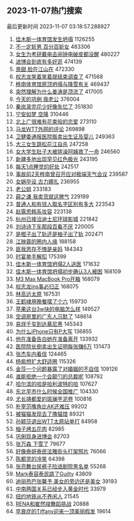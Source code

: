 ## 2023-11-07热门搜索 
最后更新时间 2023-11-07 03:18:57.288927 
1. [佳木斯一体育馆发生坍塌](https://s.weibo.com/weibo?q=%23%E4%BD%B3%E6%9C%A8%E6%96%AF%E4%B8%80%E4%BD%93%E8%82%B2%E9%A6%86%E5%8F%91%E7%94%9F%E5%9D%8D%E5%A1%8C%23&t=31&band_rank=1&Refer=top) 1126255
1. [不一定斩男 百分百斩女](https://s.weibo.com/weibo?q=%E4%B8%8D%E4%B8%80%E5%AE%9A%E6%96%A9%E7%94%B7%20%E7%99%BE%E5%88%86%E7%99%BE%E6%96%A9%E5%A5%B3&t=31&band_rank=16&Refer=top) 483306
1. [女生为考研戴电击闹钟电破皮都没醒](https://s.weibo.com/weibo?q=%23%E5%A5%B3%E7%94%9F%E4%B8%BA%E8%80%83%E7%A0%94%E6%88%B4%E7%94%B5%E5%87%BB%E9%97%B9%E9%92%9F%E7%94%B5%E7%A0%B4%E7%9A%AE%E9%83%BD%E6%B2%A1%E9%86%92%23&t=31&band_rank=2&Refer=top) 480227
1. [进博会到底有多好逛](https://s.weibo.com/weibo?q=%23%E8%BF%9B%E5%8D%9A%E4%BC%9A%E5%88%B0%E5%BA%95%E6%9C%89%E5%A4%9A%E5%A5%BD%E9%80%9B%23&t=31&band_rank=3&Refer=top) 474139
1. [景甜 脸在江山在](https://s.weibo.com/weibo?q=%E6%99%AF%E7%94%9C%20%E8%84%B8%E5%9C%A8%E6%B1%9F%E5%B1%B1%E5%9C%A8&t=31&band_rank=4&Refer=top) 472330
1. [权志龙笑着笑着就结束调查了](https://s.weibo.com/weibo?q=%23%E6%9D%83%E5%BF%97%E9%BE%99%E7%AC%91%E7%9D%80%E7%AC%91%E7%9D%80%E5%B0%B1%E7%BB%93%E6%9D%9F%E8%B0%83%E6%9F%A5%E4%BA%86%23&t=31&band_rank=5&Refer=top) 471568
1. [桦南体育馆房顶坍塌与降雪有关](https://s.weibo.com/weibo?q=%23%E6%A1%A6%E5%8D%97%E4%BD%93%E8%82%B2%E9%A6%86%E6%88%BF%E9%A1%B6%E5%9D%8D%E5%A1%8C%E4%B8%8E%E9%99%8D%E9%9B%AA%E6%9C%89%E5%85%B3%23&t=31&band_rank=6&Refer=top) 469437
1. [突然理解为什么姜涛是顶流了](https://s.weibo.com/weibo?q=%23%E7%AA%81%E7%84%B6%E7%90%86%E8%A7%A3%E4%B8%BA%E4%BB%80%E4%B9%88%E5%A7%9C%E6%B6%9B%E6%98%AF%E9%A1%B6%E6%B5%81%E4%BA%86%23&t=31&band_rank=7&Refer=top) 417005
1. [今天的巩俐 我老公](https://s.weibo.com/weibo?q=%E4%BB%8A%E5%A4%A9%E7%9A%84%E5%B7%A9%E4%BF%90%20%E6%88%91%E8%80%81%E5%85%AC&t=31&band_rank=18&Refer=top) 376004
1. [秦岚录完花少好像失忆了](https://s.weibo.com/weibo?q=%23%E7%A7%A6%E5%B2%9A%E5%BD%95%E5%AE%8C%E8%8A%B1%E5%B0%91%E5%A5%BD%E5%83%8F%E5%A4%B1%E5%BF%86%E4%BA%86%23&t=31&band_rank=8&Refer=top) 351830
1. [宁安如梦 空降](https://s.weibo.com/weibo?q=%E5%AE%81%E5%AE%89%E5%A6%82%E6%A2%A6%20%E7%A9%BA%E9%99%8D&t=31&band_rank=9&Refer=top) 310446
1. [北上广很难有花束般的恋爱](https://s.weibo.com/weibo?q=%E5%8C%97%E4%B8%8A%E5%B9%BF%E5%BE%88%E9%9A%BE%E6%9C%89%E8%8A%B1%E6%9D%9F%E8%88%AC%E7%9A%84%E6%81%8B%E7%88%B1&t=31&band_rank=37&Refer=top) 273110
1. [马龙WTT外网的评论](https://s.weibo.com/weibo?q=%E9%A9%AC%E9%BE%99WTT%E5%A4%96%E7%BD%91%E7%9A%84%E8%AF%84%E8%AE%BA&t=31&band_rank=20&Refer=top) 269898
1. [卫健委通报医院贩卖出生证及婴儿](https://s.weibo.com/weibo?q=%23%E5%8D%AB%E5%81%A5%E5%A7%94%E9%80%9A%E6%8A%A5%E5%8C%BB%E9%99%A2%E8%B4%A9%E5%8D%96%E5%87%BA%E7%94%9F%E8%AF%81%E5%8F%8A%E5%A9%B4%E5%84%BF%23&t=31&band_rank=10&Refer=top) 249363
1. [大三女生跳松花江自杀](https://s.weibo.com/weibo?q=%23%E5%A4%A7%E4%B8%89%E5%A5%B3%E7%94%9F%E8%B7%B3%E6%9D%BE%E8%8A%B1%E6%B1%9F%E8%87%AA%E6%9D%80%23&t=31&band_rank=11&Refer=top) 247258
1. [女大学生肚子大被搓澡阿姨救了一命](https://s.weibo.com/weibo?q=%23%E5%A5%B3%E5%A4%A7%E5%AD%A6%E7%94%9F%E8%82%9A%E5%AD%90%E5%A4%A7%E8%A2%AB%E6%90%93%E6%BE%A1%E9%98%BF%E5%A7%A8%E6%95%91%E4%BA%86%E4%B8%80%E5%91%BD%23&t=31&band_rank=12&Refer=top) 246560
1. [新疆多地出现罕见红色极光](https://s.weibo.com/weibo?q=%23%E6%96%B0%E7%96%86%E5%A4%9A%E5%9C%B0%E5%87%BA%E7%8E%B0%E7%BD%95%E8%A7%81%E7%BA%A2%E8%89%B2%E6%9E%81%E5%85%89%23&t=31&band_rank=35&Refer=top) 243195
1. [每天1点睡觉的好处](https://s.weibo.com/weibo?q=%23%E6%AF%8F%E5%A4%A91%E7%82%B9%E7%9D%A1%E8%A7%89%E7%9A%84%E5%A5%BD%E5%A4%84%23&t=31&band_rank=13&Refer=top) 242517
1. [事故前2天桦南曾召开应对极端天气会议](https://s.weibo.com/weibo?q=%23%E4%BA%8B%E6%95%85%E5%89%8D2%E5%A4%A9%E6%A1%A6%E5%8D%97%E6%9B%BE%E5%8F%AC%E5%BC%80%E5%BA%94%E5%AF%B9%E6%9E%81%E7%AB%AF%E5%A4%A9%E6%B0%94%E4%BC%9A%E8%AE%AE%23&t=31&band_rank=14&Refer=top) 239587
1. [女娲毕设 古力娜扎](https://s.weibo.com/weibo?q=%E5%A5%B3%E5%A8%B2%E6%AF%95%E8%AE%BE%20%E5%8F%A4%E5%8A%9B%E5%A8%9C%E6%89%8E&t=31&band_rank=15&Refer=top) 236955
1. [老公姐](https://s.weibo.com/weibo?q=%E8%80%81%E5%85%AC%E5%A7%90&t=31&band_rank=17&Refer=top) 233183
1. [薛之谦 我卖货就这脾气](https://s.weibo.com/weibo?q=%E8%96%9B%E4%B9%8B%E8%B0%A6%20%E6%88%91%E5%8D%96%E8%B4%A7%E5%B0%B1%E8%BF%99%E8%84%BE%E6%B0%94&t=31&band_rank=19&Refer=top) 229199
1. [普通人和有钱人取名字区别有多大](https://s.weibo.com/weibo?q=%23%E6%99%AE%E9%80%9A%E4%BA%BA%E5%92%8C%E6%9C%89%E9%92%B1%E4%BA%BA%E5%8F%96%E5%90%8D%E5%AD%97%E5%8C%BA%E5%88%AB%E6%9C%89%E5%A4%9A%E5%A4%A7%23&t=31&band_rank=21&Refer=top) 223543
1. [赵露思韩系妆容](https://s.weibo.com/weibo?q=%23%E8%B5%B5%E9%9C%B2%E6%80%9D%E9%9F%A9%E7%B3%BB%E5%A6%86%E5%AE%B9%23&t=31&band_rank=22&Refer=top) 223138
1. [杭州已接洽迪士尼环球影城](https://s.weibo.com/weibo?q=%23%E6%9D%AD%E5%B7%9E%E5%B7%B2%E6%8E%A5%E6%B4%BD%E8%BF%AA%E5%A3%AB%E5%B0%BC%E7%8E%AF%E7%90%83%E5%BD%B1%E5%9F%8E%23&t=31&band_rank=23&Refer=top) 221842
1. [刘诗诗下车那段百看不厌](https://s.weibo.com/weibo?q=%E5%88%98%E8%AF%97%E8%AF%97%E4%B8%8B%E8%BD%A6%E9%82%A3%E6%AE%B5%E7%99%BE%E7%9C%8B%E4%B8%8D%E5%8E%8C&t=31&band_rank=24&Refer=top) 220005
1. [是橙子出了轨还是柚子出了轨](https://s.weibo.com/weibo?q=%23%E6%98%AF%E6%A9%99%E5%AD%90%E5%87%BA%E4%BA%86%E8%BD%A8%E8%BF%98%E6%98%AF%E6%9F%9A%E5%AD%90%E5%87%BA%E4%BA%86%E8%BD%A8%23&t=31&band_rank=25&Refer=top) 202471
1. [江映蓉的圈内人缘](https://s.weibo.com/weibo?q=%23%E6%B1%9F%E6%98%A0%E8%93%89%E7%9A%84%E5%9C%88%E5%86%85%E4%BA%BA%E7%BC%98%23&t=31&band_rank=26&Refer=top) 188158
1. [匪我思存不愧是亲妈](https://s.weibo.com/weibo?q=%23%E5%8C%AA%E6%88%91%E6%80%9D%E5%AD%98%E4%B8%8D%E6%84%A7%E6%98%AF%E4%BA%B2%E5%A6%88%23&t=31&band_rank=27&Refer=top) 184343
1. [时宴单手解扣](https://s.weibo.com/weibo?q=%23%E6%97%B6%E5%AE%B4%E5%8D%95%E6%89%8B%E8%A7%A3%E6%89%A3%23&t=31&band_rank=28&Refer=top) 175399
1. [佳木斯一体育馆坍塌2人送医](https://s.weibo.com/weibo?q=%23%E4%BD%B3%E6%9C%A8%E6%96%AF%E4%B8%80%E4%BD%93%E8%82%B2%E9%A6%86%E5%9D%8D%E5%A1%8C2%E4%BA%BA%E9%80%81%E5%8C%BB%23&t=31&band_rank=29&Refer=top) 171632
1. [佳木斯一体育馆坍塌初步确认3人被困](https://s.weibo.com/weibo?q=%23%E4%BD%B3%E6%9C%A8%E6%96%AF%E4%B8%80%E4%BD%93%E8%82%B2%E9%A6%86%E5%9D%8D%E5%A1%8C%E5%88%9D%E6%AD%A5%E7%A1%AE%E8%AE%A43%E4%BA%BA%E8%A2%AB%E5%9B%B0%23&t=31&band_rank=30&Refer=top) 168109
1. [M3 Max MacBook Pro开箱](https://s.weibo.com/weibo?q=M3%20Max%20MacBook%20Pro%E5%BC%80%E7%AE%B1&t=31&band_rank=31&Refer=top) 168079
1. [权志龙ins事必归正](https://s.weibo.com/weibo?q=%23%E6%9D%83%E5%BF%97%E9%BE%99ins%E4%BA%8B%E5%BF%85%E5%BD%92%E6%AD%A3%23&t=31&band_rank=32&Refer=top) 168075
1. [林高远太原](https://s.weibo.com/weibo?q=%E6%9E%97%E9%AB%98%E8%BF%9C%E5%A4%AA%E5%8E%9F&t=31&band_rank=33&Refer=top) 167531
1. [王鹤棣用晚餐摆了个六](https://s.weibo.com/weibo?q=%23%E7%8E%8B%E9%B9%A4%E6%A3%A3%E7%94%A8%E6%99%9A%E9%A4%90%E6%91%86%E4%BA%86%E4%B8%AA%E5%85%AD%23&t=31&band_rank=34&Refer=top) 159730
1. [苹果这台3w块的电脑怎么样](https://s.weibo.com/weibo?q=%E8%8B%B9%E6%9E%9C%E8%BF%99%E5%8F%B03w%E5%9D%97%E7%9A%84%E7%94%B5%E8%84%91%E6%80%8E%E4%B9%88%E6%A0%B7&t=31&band_rank=39&Refer=top) 149527
1. [空调房里的广东人沉默了](https://s.weibo.com/weibo?q=%23%E7%A9%BA%E8%B0%83%E6%88%BF%E9%87%8C%E7%9A%84%E5%B9%BF%E4%B8%9C%E4%BA%BA%E6%B2%89%E9%BB%98%E4%BA%86%23&t=31&band_rank=36&Refer=top) 148614
1. [易烊千玺到达慕尼黑](https://s.weibo.com/weibo?q=%23%E6%98%93%E7%83%8A%E5%8D%83%E7%8E%BA%E5%88%B0%E8%BE%BE%E6%85%95%E5%B0%BC%E9%BB%91%23&t=31&band_rank=38&Refer=top) 145343
1. [为什么iPhone只有P大写](https://s.weibo.com/weibo?q=%E4%B8%BA%E4%BB%80%E4%B9%88iPhone%E5%8F%AA%E6%9C%89P%E5%A4%A7%E5%86%99&t=31&band_rank=40&Refer=top) 136855
1. [他在准备告白她在准备离开](https://s.weibo.com/weibo?q=%E4%BB%96%E5%9C%A8%E5%87%86%E5%A4%87%E5%91%8A%E7%99%BD%E5%A5%B9%E5%9C%A8%E5%87%86%E5%A4%87%E7%A6%BB%E5%BC%80&t=31&band_rank=41&Refer=top) 133932
1. [医院院长倒卖出生证明每张赚6万](https://s.weibo.com/weibo?q=%23%E5%8C%BB%E9%99%A2%E9%99%A2%E9%95%BF%E5%80%92%E5%8D%96%E5%87%BA%E7%94%9F%E8%AF%81%E6%98%8E%E6%AF%8F%E5%BC%A0%E8%B5%9A6%E4%B8%87%23&t=31&band_rank=42&Refer=top) 131473
1. [张杰车内看信](https://s.weibo.com/weibo?q=%23%E5%BC%A0%E6%9D%B0%E8%BD%A6%E5%86%85%E7%9C%8B%E4%BF%A1%23&t=31&band_rank=43&Refer=top) 124465
1. [杨紫想扩大舒适圈](https://s.weibo.com/weibo?q=%23%E6%9D%A8%E7%B4%AB%E6%83%B3%E6%89%A9%E5%A4%A7%E8%88%92%E9%80%82%E5%9C%88%23&t=31&band_rank=44&Refer=top) 115326
1. [金莎一个问题暴露了对婚姻的不自信](https://s.weibo.com/weibo?q=%E9%87%91%E8%8E%8E%E4%B8%80%E4%B8%AA%E9%97%AE%E9%A2%98%E6%9A%B4%E9%9C%B2%E4%BA%86%E5%AF%B9%E5%A9%9A%E5%A7%BB%E7%9A%84%E4%B8%8D%E8%87%AA%E4%BF%A1&t=31&band_rank=45&Refer=top) 109126
1. [谁能拒绝一个会颠勺的总裁呢](https://s.weibo.com/weibo?q=%E8%B0%81%E8%83%BD%E6%8B%92%E7%BB%9D%E4%B8%80%E4%B8%AA%E4%BC%9A%E9%A2%A0%E5%8B%BA%E7%9A%84%E6%80%BB%E8%A3%81%E5%91%A2&t=31&band_rank=33&Refer=top) 108792
1. [哈尔滨的哈是哈利波特的哈](https://s.weibo.com/weibo?q=%23%E5%93%88%E5%B0%94%E6%BB%A8%E7%9A%84%E5%93%88%E6%98%AF%E5%93%88%E5%88%A9%E6%B3%A2%E7%89%B9%E7%9A%84%E5%93%88%23&t=31&band_rank=46&Refer=top) 107627
1. [东北早市什么时候全国推广](https://s.weibo.com/weibo?q=%E4%B8%9C%E5%8C%97%E6%97%A9%E5%B8%82%E4%BB%80%E4%B9%88%E6%97%B6%E5%80%99%E5%85%A8%E5%9B%BD%E6%8E%A8%E5%B9%BF&t=31&band_rank=47&Refer=top) 104330
1. [尤长靖都爱的斑斓芋泥卷](https://s.weibo.com/weibo?q=%23%E5%B0%A4%E9%95%BF%E9%9D%96%E9%83%BD%E7%88%B1%E7%9A%84%E6%96%91%E6%96%93%E8%8A%8B%E6%B3%A5%E5%8D%B7%23&t=31&band_rank=42&Refer=top) 100816
1. [朴宰范嘴角比AK还难压](https://s.weibo.com/weibo?q=%E6%9C%B4%E5%AE%B0%E8%8C%83%E5%98%B4%E8%A7%92%E6%AF%94AK%E8%BF%98%E9%9A%BE%E5%8E%8B&t=31&band_rank=48&Refer=top) 99202
1. [被猫猫发现去了撸猫馆](https://s.weibo.com/weibo?q=%23%E8%A2%AB%E7%8C%AB%E7%8C%AB%E5%8F%91%E7%8E%B0%E5%8E%BB%E4%BA%86%E6%92%B8%E7%8C%AB%E9%A6%86%23&t=31&band_rank=50&Refer=top) 89321
1. [孙颖莎退出WTT太原站单打](https://s.weibo.com/weibo?q=%E5%AD%99%E9%A2%96%E8%8E%8E%E9%80%80%E5%87%BAWTT%E5%A4%AA%E5%8E%9F%E7%AB%99%E5%8D%95%E6%89%93&t=31&band_rank=49&Refer=top) 84958
1. [柚子烤五花肉](https://s.weibo.com/weibo?q=%E6%9F%9A%E5%AD%90%E7%83%A4%E4%BA%94%E8%8A%B1%E8%82%89&t=31&band_rank=50&Refer=top) 82985
1. [巩俐现身进博会](https://s.weibo.com/weibo?q=%23%E5%B7%A9%E4%BF%90%E7%8E%B0%E8%BA%AB%E8%BF%9B%E5%8D%9A%E4%BC%9A%23&t=31&band_rank=45&Refer=top) 82703
1. [张万森 下雪了](https://s.weibo.com/weibo?q=%E5%BC%A0%E4%B8%87%E6%A3%AE%20%E4%B8%8B%E9%9B%AA%E4%BA%86&t=31&band_rank=47&Refer=top) 79677
1. [好像泰妍泰民泫雅街头打架照片](https://s.weibo.com/weibo?q=%23%E5%A5%BD%E5%83%8F%E6%B3%B0%E5%A6%8D%E6%B3%B0%E6%B0%91%E6%B3%AB%E9%9B%85%E8%A1%97%E5%A4%B4%E6%89%93%E6%9E%B6%E7%85%A7%E7%89%87%23&t=31&band_rank=48&Refer=top) 76066
1. [陈都灵的冷笑](https://s.weibo.com/weibo?q=%23%E9%99%88%E9%83%BD%E7%81%B5%E7%9A%84%E5%86%B7%E7%AC%91%23&t=31&band_rank=47&Refer=top) 64398
1. [张亮舞台尿裤子险进剧院黑名单](https://s.weibo.com/weibo?q=%23%E5%BC%A0%E4%BA%AE%E8%88%9E%E5%8F%B0%E5%B0%BF%E8%A3%A4%E5%AD%90%E9%99%A9%E8%BF%9B%E5%89%A7%E9%99%A2%E9%BB%91%E5%90%8D%E5%8D%95%23&t=31&band_rank=37&Refer=top) 55268
1. [Mark泰容泰民跳了Guilty](https://s.weibo.com/weibo?q=Mark%E6%B3%B0%E5%AE%B9%E6%B3%B0%E6%B0%91%E8%B7%B3%E4%BA%86Guilty&t=31&band_rank=38&Refer=top) 43809
1. [迪丽热巴张馨予 美女的旁边还是美女](https://s.weibo.com/weibo?q=%E8%BF%AA%E4%B8%BD%E7%83%AD%E5%B7%B4%E5%BC%A0%E9%A6%A8%E4%BA%88%20%E7%BE%8E%E5%A5%B3%E7%9A%84%E6%97%81%E8%BE%B9%E8%BF%98%E6%98%AF%E7%BE%8E%E5%A5%B3&t=31&band_rank=49&Refer=top) 39193
1. [中南两国关系已经步入黄金时代](https://s.weibo.com/weibo?q=%23%E4%B8%AD%E5%8D%97%E4%B8%A4%E5%9B%BD%E5%85%B3%E7%B3%BB%E5%B7%B2%E7%BB%8F%E6%AD%A5%E5%85%A5%E9%BB%84%E9%87%91%E6%97%B6%E4%BB%A3%23&t=31&band_rank=40&Refer=top) 33979
1. [纽约地铁从不养闲人](https://s.weibo.com/weibo?q=%E7%BA%BD%E7%BA%A6%E5%9C%B0%E9%93%81%E4%BB%8E%E4%B8%8D%E5%85%BB%E9%97%B2%E4%BA%BA&t=31&band_rank=34&Refer=top) 21545
1. [RENA和崔然竣舞蹈挑战](https://s.weibo.com/weibo?q=RENA%E5%92%8C%E5%B4%94%E7%84%B6%E7%AB%A3%E8%88%9E%E8%B9%88%E6%8C%91%E6%88%98&t=31&band_rank=44&Refer=top) 20888
1. [早衰症的Tiffany迎来一顶美丽假发](https://s.weibo.com/weibo?q=%E6%97%A9%E8%A1%B0%E7%97%87%E7%9A%84Tiffany%E8%BF%8E%E6%9D%A5%E4%B8%80%E9%A1%B6%E7%BE%8E%E4%B8%BD%E5%81%87%E5%8F%91&t=31&band_rank=40&Refer=top) 19614
